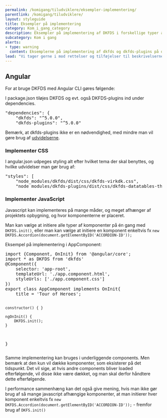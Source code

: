 ```yaml
---
permalink: /komigang/tiludviklere/eksempler-implementering/
parentlink: /komigang/tiludviklere/
layout: styleguide
title: Eksempler på implementering
category: Kom_i_gang_category
description: Eksempler på implementering af DKFDS i forskellige typer af projekter
subcategory: Kom i gang
alerts:
- type: warning
  content: Eksemplerne på implementering af dkfds og dkfds-plugins på denne side er indsendt af brugere af Det Fælles designsystem. Det Fælles Designsystem supporterer ikke disse eksempler.
lead: "Vi tager gerne i mod rettelser og tilføjelser til beskrivelserne på denne side, da brugerne gerne selv er "
---
```

<section>
    <h2>Angular</h2>
    <p>For at bruge DKFDS med Angular CLI gøres følgende:</p>
    <p>I package.json tiløjes DKFDS og evt. også DKFDS­-plugins ind under dependencies.</p>
<pre>
"dependencies": {
    "dkfds": "^5.0.0",
    "dkfds-plugins": "^5.0.0"
</pre>
    <p>Bemærk, at dkfds-plugins ikke er en nødvendighed, med mindre man vil gøre brug af <a href="/udvidelser/">udvidelserne</a>.</p>
    <h3>Implementer CSS</h3>
    <p>I angular.json udpeges styling alt efter hvilket tema der skal benyttes, og hvilke udvidelser man gør brug af:</p>
<pre>
"styles": [
    "node_modules/dkfds/dist/css/dkfds-­virkdk.css",
    "node_modules/dkfds-­plugins/dist/css/dkfds­-datatables­-theme.min.css"
</pre>
    <h3>Implementer JavaScript</h3>
    <p>Javascript kan implementeres på mange måder, og meget afhænger af projektets opbygning, og hvor komponenterne er placeret.</p>
    <p>Man kan vælge at initiere alle typer af komponenter på én gang med <code>DKFDS.init()</code>, eller man kan vælge at initiere en komponent enkeltvis fx <code>new DKFDS.Accordion(document.getElementByID('ACCORDION-ID'));</code></p>
    <p>Eksempel på implementering i AppComponent:</p>
<pre>
import {Component, OnInit} from '@angular/core';
import * as DKFDS from 'dkfds'
@Component({
    selector: 'app-root',
    templateUrl: './app.component.html',
    styleUrls: ['./app.component.css']
})
export class AppComponent implements OnInit{
    title = 'Tour of Heroes';
    
    constructor() { }
    
    ngOnInit() {
        DKFDS.init();
    }
}
</pre>
    <p>Samme implementering kan bruges i underliggende components. Men bemærk at den kun vil dække komponenter, som eksisterer på det tidspunkt. Det vil sige, at hvis andre components bliver loaded efterfølgende, vil disse ikke være dækket, og man skal derfor håndtere dette efterfølgende.</p>
    <p>I performance sammenhæng kan det også give mening, hvis man ikke gør brug af så mange javascript afhængige komponenter, at man initierer hver komponent enkeltvis fx <code>new DKFDS.Accordion(document.getElementByID('ACCORDION-ID'));</code> - fremfor brug af <code>DKFS.init()</code></p>
</section>
